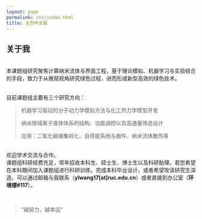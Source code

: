 ```yaml
---
layout: page
permalink: /cn/index.html
title: 主页中文版
---
```


## 关于我

<br>本课题组研究聚焦计算纳米流体与界面工程，基于理论模拟、机器学习与实验结合的手段，致力于从微观视角研究绿色过程，进而形成新型高效的绿色技术。

<br>目前课题组主要有三个研究方向：
<br>
> 机器学习驱动的分子动力学模拟方法与化工热力学模型开发
>
> 纳米限域离子液体体系的结构、功能调控以及高通量筛选设计
>
> 应用：二氧化碳捕集转化、自供能系统与器件、纳米流体散热等
>
<br>欢迎学术交流与合作。
<br>课题组科研经费充足，常年招收本科生、硕士生、博士生以及科研助理，若您希望在本科期间加入课题组进行科研训练，完成本科毕业设计，或者希望攻读研究生深造，可以通过邮箱与我联系（**ylwang17[at]ruc.edu.cn**）或者直接到办公室（**环境楼#117**）。

<br>

> “越努力，越幸运”
